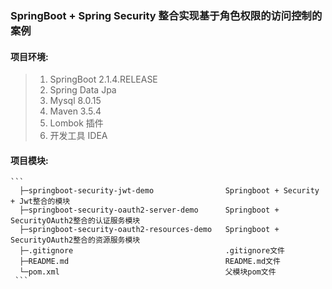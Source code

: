 ### SpringBoot + Spring Security 整合实现基于角色权限的访问控制的案例

#### 项目环境:

   >1. SpringBoot 2.1.4.RELEASE
   >2. Spring Data Jpa
   >3. Mysql 8.0.15
   >4. Maven 3.5.4
   >5. Lombok 插件
   >6. 开发工具 IDEA

#### 项目模块:
    ```
      ├─springboot-security-jwt-demo                Springboot + Security + Jwt整合的模块
      ├─springboot-security-oauth2-server-demo      Springboot + SecurityOAuth2整合的认证服务模块
      ├─springboot-security-oauth2-resources-demo   Springboot + SecurityOAuth2整合的资源服务模块
      ├─.gitignore                                  .gitignore文件
      ├─README.md                                   README.md文件
      └─pom.xml                                     父模块pom文件
     ```
   
